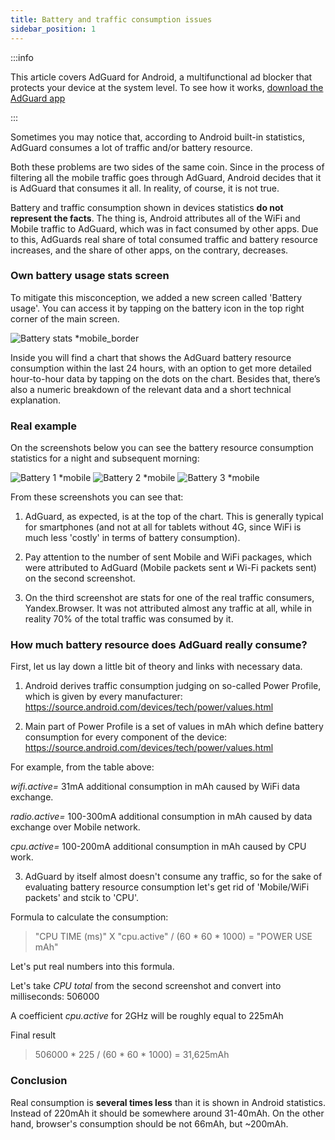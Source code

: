 ```yaml
---
title: Battery and traffic consumption issues
sidebar_position: 1
---
```


:::info

This article covers AdGuard for Android, a multifunctional ad blocker that protects your device at the system level. To see how it works, [download the AdGuard app](https://adguard.com/download.html?auto=true)

:::

Sometimes you may notice that, according to Android built-in statistics, AdGuard consumes a lot of traffic and/or battery resource.

Both these problems are two sides of the same coin. Since in the process of filtering all the mobile traffic goes through AdGuard, Android decides that it is AdGuard that consumes it all. In reality, of course, it is not true.

Battery and traffic consumption shown in devices statistics **do not represent the facts**. The thing is, Android attributes all of the WiFi and Mobile traffic to AdGuard, which was in fact consumed by other apps. Due to this, AdGuards real share of total consumed traffic and battery resource increases, and the share of other apps, on the contrary, decreases.

### Own battery usage stats screen

To mitigate this misconception, we added a new screen called 'Battery usage'. You can access it by tapping on the battery icon in the top right corner of the main screen.

![Battery stats *mobile_border](https://cdn.adtidy.org/content/kb/ad_blocker/android/solving_problems/battery/batterystats.png)

Inside you will find a chart that shows the AdGuard battery resource consumption within the last 24 hours, with an option to get more detailed hour-to-hour data by tapping on the dots on the chart. Besides that, there’s also a numeric breakdown of the relevant data and a short technical explanation.

### Real example

On the screenshots below you can see the battery resource consumption statistics for a night and subsequent morning:

![Battery 1 *mobile](https://cdn.adtidy.org/public/Adguard/kb/PicturesEN/battery_1.png)
![Battery 2 *mobile](https://cdn.adtidy.org/public/Adguard/kb/PicturesEN/battery_2.png)
![Battery 3 *mobile](https://cdn.adtidy.org/public/Adguard/kb/PicturesEN/battery_3.png)

From these screenshots you can see that:

1. AdGuard, as expected, is at the top of the chart. This is generally typical for smartphones (and not at all for tablets without 4G, since WiFi is much less 'costly' in terms of battery consumption).

2. Pay attention to the number of sent Mobile and WiFi packages, which were attributed to AdGuard (Mobile packets sent и Wi-Fi packets sent) on the second screenshot.

3. On the third screenshot are stats for one of the real traffic consumers, Yandex.Browser. It was not attributed almost any traffic at all, while in reality 70% of the total traffic was consumed by it.

### How much battery resource does AdGuard really consume?

First, let us lay down a little bit of theory and links with necessary data.

1. Android derives traffic consumption judging on so-called Power Profile, which is given by every manufacturer: <https://source.android.com/devices/tech/power/values.html>

2. Main part of Power Profile is a set of values in mAh which define battery consumption for every component of the device: <https://source.android.com/devices/tech/power/values.html>

For example, from the table above:

_wifi.active=_ 31mA additional consumption in mAh caused by WiFi data exchange.

_radio.active=_ 100-300mA additional consumption in mAh caused by data exchange over Mobile network.

_cpu.active=_ 100-200mA additional consumption in mAh caused by CPU work.

3. AdGuard by itself almost doesn't consume any traffic, so for the sake of evaluating battery resource consumption let's get rid of 'Mobile/WiFi packets' and stcik to 'CPU'.

Formulа to calculate the consumption:

>"CPU TIME (ms)" X "cpu.active" / (60 * 60 * 1000) = "POWER USE mAh"

Let's put real numbers into this formula.

Let's take _CPU total_ from the second screenshot and convert into milliseconds: 506000

A coefficient _cpu.active_ for 2GHz will be roughly equal to 225mAh

Final result

>506000 * 225 / (60 * 60 * 1000) = 31,625mAh

### Conclusion

Real consumption is **several times less** than it is shown in Android statistics. Instead of 220mAh it should be somewhere around 31-40mAh. On the other hand, browser's consumption should be not 66mAh, but ~200mAh.
